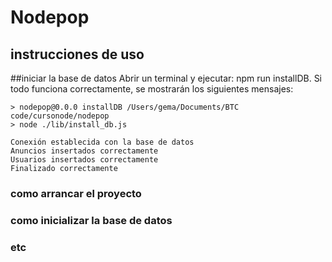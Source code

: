 # Nodepop


## instrucciones de uso

##iniciar la base de datos
Abrir un terminal y ejecutar: npm run installDB. Si todo funciona correctamente, se mostrarán los siguientes mensajes:

```
> nodepop@0.0.0 installDB /Users/gema/Documents/BTC code/cursonode/nodepop
> node ./lib/install_db.js

Conexión establecida con la base de datos
Anuncios insertados correctamente
Usuarios insertados correctamente
Finalizado correctamente

```

### como arrancar el proyecto
### como inicializar la base de datos
### etc

